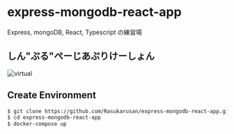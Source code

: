 # express-mongodb-react-app

Express, mongoDB, React, Typescript の練習場

## しん"ぷる"ぺーじあぷりけーしょん

![virtual](https://user-images.githubusercontent.com/17779386/77047117-9415e680-6a07-11ea-8658-257f781013c8.gif)

## Create Environment

```sh
$ git clone https://github.com/Rasukarusan/express-mongodb-react-app.git
$ cd express-mongodb-react-app
$ docker-compose up
```
